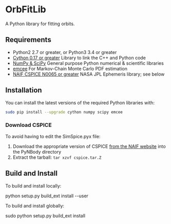 OrbFitLib
=========

A Python library for fitting orbits.

## Requirements

* Python2 2.7 or greater, or Python3 3.4 or greater
* [Cython 0.17 or greater](http://cython.org) Library to link the C++ and Python code
* [NumPy & SciPy](http://www.numpy.org) General purpose Python numerical & scientific libraries
* [emcee](http://dan.iel.fm/emcee/current) For Markov-Chain Monte Carlo PDF estimation
* [NAIF CSPICE N0065 or greater](http://naif.jpl.nasa.gov/naif/index.html) NASA JPL Ephemeris library; see below

## Installation

You can install the latest versions of the required Python libraries with:

```bash
sudo pip install --upgrade cython numpy scipy emcee
```

### Download CSPICE 

To avoid having to edit the SimSpice.pyx file:

1. Download the appropriate version of CSPICE [from the NAIF website](http://naif.jpl.nasa.gov/naif/toolkit_C.html) into the PyNBody directory
2. Extract the tarball: `tar xzvf cspice.tar.Z`

## Build and Install

To build and install locally:

python setup.py build_ext install --user

To build and install globally:

sudo python setup.py build_ext install
